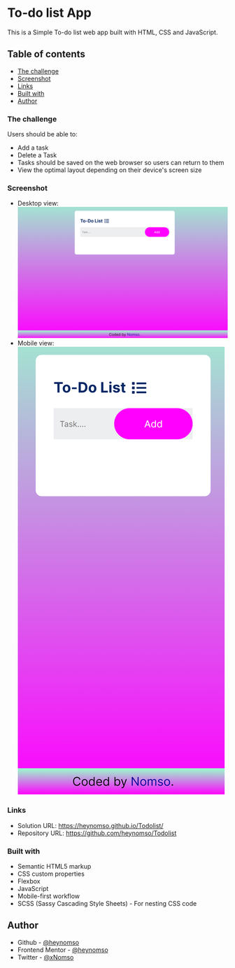 # To-do list App

This is a Simple To-do list web app built with HTML, CSS and JavaScript. 

## Table of contents
  - [The challenge](#the-challenge)
  - [Screenshot](#screenshot)
  - [Links](#links)
  - [Built with](#built-with)
-   [Author](#author)

### The challenge

Users should be able to:
- Add a task
- Delete a Task
- Tasks should be saved on the web browser so users can return to them
- View the optimal layout depending on their device's screen size

### Screenshot

- Desktop view: ![Alt text](<output/Desktop View.png>)
- Mobile view: ![Alt text](<output/Mobile view.png>)

### Links

- Solution URL: https://heynomso.github.io/Todolist/
- Repository URL: https://github.com/heynomso/Todolist

### Built with

- Semantic HTML5 markup
- CSS custom properties
- Flexbox
- JavaScript
- Mobile-first workflow
- SCSS (Sassy Cascading Style Sheets) - For nesting CSS code


## Author

- Github - [@heynomso](https://github.com/heynomso)
- Frontend Mentor - [@heynomso](https://www.frontendmentor.io/profile/heynomso)
- Twitter - [@xNomso](https://twitter.com/xNomso)
